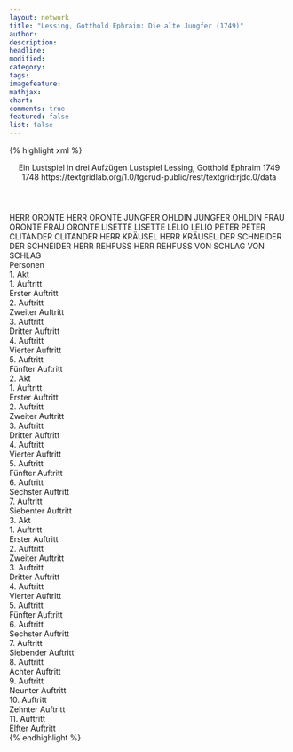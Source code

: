 ```yaml
---
layout: network
title: "Lessing, Gotthold Ephraim: Die alte Jungfer (1749)"
author:
description:
headline:
modified:
category:
tags:
imagefeature:
mathjax:
chart:
comments: true
featured: false
list: false
---
```

{% highlight xml %}
<?xml-model href="http://raw.githubusercontent.com/DLiNa/project/master/rules/lina.rnc"?><?xml-model href="http://raw.githubusercontent.com/DLiNa/project/master/rules/lina.sch"?>
<play xmlns="http://lina.digital">
  <header>
    <title>Die alte Jungfer</title>
    <subtitle>Ein Lustspiel in drei Aufzügen</subtitle>
    <genretitle>Lustspiel</genretitle>
    <author>Lessing, Gotthold Ephraim</author>
    <date type="print" when="1749">1749</date>
    <date type="premiere"/>
    <date type="written" when="1748">1748</date>
    <source>https://textgridlab.org/1.0/tgcrud-public/rest/textgrid:rjdc.0/data</source>
  </header>
  <personae>
    <character>
      <name>HERR ORONTE</name>
      <alias xml:id="herr_oronte">
        <name>HERR ORONTE</name>
      </alias>
    </character>
    <character>
      <name>JUNGFER OHLDIN</name>
      <alias xml:id="jungfer_ohldin">
        <name>JUNGFER OHLDIN</name>
      </alias>
    </character>
    <character>
      <name>FRAU ORONTE</name>
      <alias xml:id="frau_oronte">
        <name>FRAU ORONTE</name>
      </alias>
    </character>
    <character>
      <name>LISETTE</name>
      <alias xml:id="lisette">
        <name>LISETTE</name>
      </alias>
    </character>
    <character>
      <name>LELIO</name>
      <alias xml:id="lelio">
        <name>LELIO</name>
      </alias>
    </character>
    <character>
      <name>PETER</name>
      <alias xml:id="peter">
        <name>PETER</name>
      </alias>
    </character>
    <character>
      <name>CLITANDER</name>
      <alias xml:id="clitander">
        <name>CLITANDER</name>
      </alias>
    </character>
    <character>
      <name>HERR KRÄUSEL</name>
      <alias xml:id="herr_kräusel">
        <name>HERR KRÄUSEL</name>
      </alias>
    </character>
    <character>
      <name>DER SCHNEIDER</name>
      <alias xml:id="der_schneider">
        <name>DER SCHNEIDER</name>
      </alias>
    </character>
    <character>
      <name>HERR REHFUSS</name>
      <alias xml:id="herr_rehfuss">
        <name>HERR REHFUSS</name>
      </alias>
    </character>
    <character>
      <name>VON SCHLAG</name>
      <alias xml:id="von_schlag">
        <name>VON SCHLAG</name>
      </alias>
    </character>
  </personae>
  <text>
    <div>
      <head>Personen</head>
    </div>
    <div>
      <head>1. Akt</head>
      <div>
        <head>1. Auftritt</head>
        <div>
          <head>Erster Auftritt</head>
          <sp who="#herr_oronte">
            <amount n="25" unit="speech_acts"/>
            <amount n="722" unit="words"/>
            <amount n="8" unit="lines"/>
            <amount n="3875" unit="chars"/>
          </sp>
          <sp who="#jungfer_ohldin">
            <amount n="15" unit="speech_acts"/>
            <amount n="222" unit="words"/>
            <amount n="12" unit="lines"/>
            <amount n="1085" unit="chars"/>
          </sp>
          <sp who="#frau_oronte">
            <amount n="15" unit="speech_acts"/>
            <amount n="232" unit="words"/>
            <amount n="10" unit="lines"/>
            <amount n="1259" unit="chars"/>
          </sp>
        </div>
      </div>
      <div>
        <head>2. Auftritt</head>
        <div>
          <head>Zweiter Auftritt</head>
          <sp who="#jungfer_ohldin">
            <amount n="4" unit="speech_acts"/>
            <amount n="60" unit="words"/>
            <amount n="3" unit="lines"/>
            <amount n="286" unit="chars"/>
          </sp>
          <sp who="#frau_oronte">
            <amount n="4" unit="speech_acts"/>
            <amount n="87" unit="words"/>
            <amount n="2" unit="lines"/>
            <amount n="449" unit="chars"/>
          </sp>
        </div>
      </div>
      <div>
        <head>3. Auftritt</head>
        <div>
          <head>Dritter Auftritt</head>
          <sp who="#jungfer_ohldin">
            <amount n="8" unit="speech_acts"/>
            <amount n="152" unit="words"/>
            <amount n="4" unit="lines"/>
            <amount n="815" unit="chars"/>
          </sp>
          <sp who="#lisette">
            <amount n="7" unit="speech_acts"/>
            <amount n="174" unit="words"/>
            <amount n="4" unit="lines"/>
            <amount n="892" unit="chars"/>
          </sp>
        </div>
      </div>
      <div>
        <head>4. Auftritt</head>
        <div>
          <head>Vierter Auftritt</head>
          <sp who="#lisette">
            <amount n="12" unit="speech_acts"/>
            <amount n="193" unit="words"/>
            <amount n="8" unit="lines"/>
            <amount n="1036" unit="chars"/>
          </sp>
          <sp who="#lelio">
            <amount n="11" unit="speech_acts"/>
            <amount n="187" unit="words"/>
            <amount n="6" unit="lines"/>
            <amount n="1001" unit="chars"/>
          </sp>
        </div>
      </div>
      <div>
        <head>5. Auftritt</head>
        <div>
          <head>Fünfter Auftritt</head>
          <sp who="#peter">
            <amount n="25" unit="speech_acts"/>
            <amount n="748" unit="words"/>
            <amount n="16" unit="lines"/>
            <amount n="3820" unit="chars"/>
          </sp>
          <sp who="#lisette">
            <amount n="17" unit="speech_acts"/>
            <amount n="317" unit="words"/>
            <amount n="10" unit="lines"/>
            <amount n="1628" unit="chars"/>
          </sp>
          <sp who="#lelio">
            <amount n="10" unit="speech_acts"/>
            <amount n="87" unit="words"/>
            <amount n="9" unit="lines"/>
            <amount n="439" unit="chars"/>
          </sp>
        </div>
      </div>
    </div>
    <div>
      <head>2. Akt</head>
      <div>
        <head>1. Auftritt</head>
        <div>
          <head>Erster Auftritt</head>
          <sp who="#lisette">
            <amount n="3" unit="speech_acts"/>
            <amount n="83" unit="words"/>
            <amount n="1" unit="lines"/>
            <amount n="475" unit="chars"/>
          </sp>
          <sp who="#lelio">
            <amount n="2" unit="speech_acts"/>
            <amount n="23" unit="words"/>
            <amount n="2" unit="lines"/>
            <amount n="119" unit="chars"/>
          </sp>
        </div>
      </div>
      <div>
        <head>2. Auftritt</head>
        <div>
          <head>Zweiter Auftritt</head>
          <sp who="#clitander">
            <amount n="13" unit="speech_acts"/>
            <amount n="380" unit="words"/>
            <amount n="4" unit="lines"/>
            <amount n="2088" unit="chars"/>
          </sp>
          <sp who="#lelio">
            <amount n="10" unit="speech_acts"/>
            <amount n="148" unit="words"/>
            <amount n="7" unit="lines"/>
            <amount n="806" unit="chars"/>
          </sp>
          <sp who="#lisette">
            <amount n="5" unit="speech_acts"/>
            <amount n="111" unit="words"/>
            <amount n="2" unit="lines"/>
            <amount n="579" unit="chars"/>
          </sp>
        </div>
      </div>
      <div>
        <head>3. Auftritt</head>
        <div>
          <head>Dritter Auftritt</head>
          <sp who="#clitander">
            <amount n="20" unit="speech_acts"/>
            <amount n="753" unit="words"/>
            <amount n="2" unit="lines"/>
            <amount n="4073" unit="chars"/>
          </sp>
          <sp who="#jungfer_ohldin">
            <amount n="19" unit="speech_acts"/>
            <amount n="414" unit="words"/>
            <amount n="8" unit="lines"/>
            <amount n="2249" unit="chars"/>
          </sp>
        </div>
      </div>
      <div>
        <head>4. Auftritt</head>
        <div>
          <head>Vierter Auftritt</head>
          <sp who="#jungfer_ohldin">
            <amount n="1" unit="speech_acts"/>
            <amount n="120" unit="words"/>
            <amount n="605" unit="chars"/>
          </sp>
        </div>
      </div>
      <div>
        <head>5. Auftritt</head>
        <div>
          <head>Fünfter Auftritt</head>
          <sp who="#lisette">
            <amount n="3" unit="speech_acts"/>
            <amount n="52" unit="words"/>
            <amount n="1" unit="lines"/>
            <amount n="308" unit="chars"/>
          </sp>
          <sp who="#jungfer_ohldin">
            <amount n="1" unit="speech_acts"/>
            <amount n="20" unit="words"/>
            <amount n="142" unit="chars"/>
          </sp>
          <sp who="#herr_kräusel">
            <amount n="4" unit="speech_acts"/>
            <amount n="64" unit="words"/>
            <amount n="2" unit="lines"/>
            <amount n="362" unit="chars"/>
          </sp>
          <sp who="#der_schneider">
            <amount n="4" unit="speech_acts"/>
            <amount n="89" unit="words"/>
            <amount n="2" unit="lines"/>
            <amount n="494" unit="chars"/>
          </sp>
        </div>
      </div>
      <div>
        <head>6. Auftritt</head>
        <div>
          <head>Sechster Auftritt</head>
          <sp who="#jungfer_ohldin">
            <amount n="18" unit="speech_acts"/>
            <amount n="223" unit="words"/>
            <amount n="14" unit="lines"/>
            <amount n="1168" unit="chars"/>
          </sp>
          <sp who="#lisette">
            <amount n="7" unit="speech_acts"/>
            <amount n="67" unit="words"/>
            <amount n="7" unit="lines"/>
            <amount n="349" unit="chars"/>
          </sp>
          <sp who="#herr_kräusel">
            <amount n="21" unit="speech_acts"/>
            <amount n="557" unit="words"/>
            <amount n="9" unit="lines"/>
            <amount n="3198" unit="chars"/>
          </sp>
        </div>
      </div>
      <div>
        <head>7. Auftritt</head>
        <div>
          <head>Siebenter Auftritt</head>
          <sp who="#jungfer_ohldin">
            <amount n="3" unit="speech_acts"/>
            <amount n="62" unit="words"/>
            <amount n="1" unit="lines"/>
            <amount n="325" unit="chars"/>
          </sp>
          <sp who="#lisette">
            <amount n="3" unit="speech_acts"/>
            <amount n="82" unit="words"/>
            <amount n="2" unit="lines"/>
            <amount n="423" unit="chars"/>
          </sp>
        </div>
      </div>
    </div>
    <div>
      <head>3. Akt</head>
      <div>
        <head>1. Auftritt</head>
        <div>
          <head>Erster Auftritt</head>
          <sp who="#peter">
            <amount n="6" unit="speech_acts"/>
            <amount n="157" unit="words"/>
            <amount n="3" unit="lines"/>
            <amount n="860" unit="chars"/>
          </sp>
          <sp who="#lisette">
            <amount n="5" unit="speech_acts"/>
            <amount n="131" unit="words"/>
            <amount n="3" unit="lines"/>
            <amount n="707" unit="chars"/>
          </sp>
        </div>
      </div>
      <div>
        <head>2. Auftritt</head>
        <div>
          <head>Zweiter Auftritt</head>
          <sp who="#lisette">
            <amount n="5" unit="speech_acts"/>
            <amount n="70" unit="words"/>
            <amount n="4" unit="lines"/>
            <amount n="371" unit="chars"/>
          </sp>
          <sp who="#herr_kräusel">
            <amount n="4" unit="speech_acts"/>
            <amount n="26" unit="words"/>
            <amount n="4" unit="lines"/>
            <amount n="146" unit="chars"/>
          </sp>
          <sp who="#peter">
            <amount n="5" unit="speech_acts"/>
            <amount n="88" unit="words"/>
            <amount n="4" unit="lines"/>
            <amount n="483" unit="chars"/>
          </sp>
        </div>
      </div>
      <div>
        <head>3. Auftritt</head>
        <div>
          <head>Dritter Auftritt</head>
          <sp who="#herr_kräusel">
            <amount n="1" unit="speech_acts"/>
            <amount n="96" unit="words"/>
            <amount n="15" unit="lines"/>
            <amount n="688" unit="chars"/>
          </sp>
        </div>
      </div>
      <div>
        <head>4. Auftritt</head>
        <div>
          <head>Vierter Auftritt</head>
          <sp who="#herr_kräusel">
            <amount n="6" unit="speech_acts"/>
            <amount n="287" unit="words"/>
            <amount n="1" unit="lines"/>
            <amount n="1582" unit="chars"/>
          </sp>
          <sp who="#jungfer_ohldin">
            <amount n="5" unit="speech_acts"/>
            <amount n="58" unit="words"/>
            <amount n="4" unit="lines"/>
            <amount n="293" unit="chars"/>
          </sp>
          <sp who="#lelio">
            <amount n="3" unit="speech_acts"/>
            <amount n="40" unit="words"/>
            <amount n="2" unit="lines"/>
            <amount n="241" unit="chars"/>
          </sp>
        </div>
      </div>
      <div>
        <head>5. Auftritt</head>
        <div>
          <head>Fünfter Auftritt</head>
          <sp who="#lisette">
            <amount n="4" unit="speech_acts"/>
            <amount n="131" unit="words"/>
            <amount n="2" unit="lines"/>
            <amount n="770" unit="chars"/>
          </sp>
          <sp who="#jungfer_ohldin">
            <amount n="2" unit="speech_acts"/>
            <amount n="19" unit="words"/>
            <amount n="2" unit="lines"/>
            <amount n="94" unit="chars"/>
          </sp>
          <sp who="#herr_kräusel">
            <amount n="1" unit="speech_acts"/>
            <amount n="40" unit="words"/>
            <amount n="194" unit="chars"/>
          </sp>
        </div>
      </div>
      <div>
        <head>6. Auftritt</head>
        <div>
          <head>Sechster Auftritt</head>
          <sp who="#peter">
            <amount n="6" unit="speech_acts"/>
            <amount n="194" unit="words"/>
            <amount n="1" unit="lines"/>
            <amount n="978" unit="chars"/>
          </sp>
          <sp who="#lelio">
            <amount n="4" unit="speech_acts"/>
            <amount n="56" unit="words"/>
            <amount n="2" unit="lines"/>
            <amount n="331" unit="chars"/>
          </sp>
          <sp who="#lisette">
            <amount n="5" unit="speech_acts"/>
            <amount n="147" unit="words"/>
            <amount n="3" unit="lines"/>
            <amount n="730" unit="chars"/>
          </sp>
          <sp who="#jungfer_ohldin">
            <amount n="4" unit="speech_acts"/>
            <amount n="25" unit="words"/>
            <amount n="4" unit="lines"/>
            <amount n="112" unit="chars"/>
          </sp>
          <sp who="#herr_kräusel">
            <amount n="1" unit="speech_acts"/>
            <amount n="25" unit="words"/>
            <amount n="135" unit="chars"/>
          </sp>
        </div>
      </div>
      <div>
        <head>7. Auftritt</head>
        <div>
          <head>Siebender Auftritt</head>
          <sp who="#herr_rehfuss">
            <amount n="16" unit="speech_acts"/>
            <amount n="226" unit="words"/>
            <amount n="13" unit="lines"/>
            <amount n="1203" unit="chars"/>
          </sp>
          <sp who="#lisette">
            <amount n="5" unit="speech_acts"/>
            <amount n="66" unit="words"/>
            <amount n="4" unit="lines"/>
            <amount n="351" unit="chars"/>
          </sp>
          <sp who="#peter">
            <amount n="15" unit="speech_acts"/>
            <amount n="241" unit="words"/>
            <amount n="10" unit="lines"/>
            <amount n="1261" unit="chars"/>
          </sp>
          <sp who="#jungfer_ohldin">
            <amount n="3" unit="speech_acts"/>
            <amount n="81" unit="words"/>
            <amount n="1" unit="lines"/>
            <amount n="421" unit="chars"/>
          </sp>
          <sp who="#lelio">
            <amount n="1" unit="speech_acts"/>
            <amount n="44" unit="words"/>
            <amount n="224" unit="chars"/>
          </sp>
        </div>
      </div>
      <div>
        <head>8. Auftritt</head>
        <div>
          <head>Achter Auftritt</head>
          <sp who="#peter">
            <amount n="6" unit="speech_acts"/>
            <amount n="349" unit="words"/>
            <amount n="1" unit="lines"/>
            <amount n="2034" unit="chars"/>
          </sp>
          <sp who="#jungfer_ohldin">
            <amount n="4" unit="speech_acts"/>
            <amount n="32" unit="words"/>
            <amount n="4" unit="lines"/>
            <amount n="148" unit="chars"/>
          </sp>
          <sp who="#lisette">
            <amount n="1" unit="speech_acts"/>
            <amount n="9" unit="words"/>
            <amount n="1" unit="lines"/>
            <amount n="54" unit="chars"/>
          </sp>
          <sp who="#herr_kräusel">
            <amount n="1" unit="speech_acts"/>
            <amount n="55" unit="words"/>
            <amount n="293" unit="chars"/>
          </sp>
        </div>
      </div>
      <div>
        <head>9. Auftritt</head>
        <div>
          <head>Neunter Auftritt</head>
          <sp who="#lelio">
            <amount n="2" unit="speech_acts"/>
            <amount n="5" unit="words"/>
            <amount n="2" unit="lines"/>
            <amount n="42" unit="chars"/>
          </sp>
          <sp who="#lisette">
            <amount n="1" unit="speech_acts"/>
            <amount n="3" unit="words"/>
            <amount n="1" unit="lines"/>
            <amount n="15" unit="chars"/>
          </sp>
          <sp who="#jungfer_ohldin">
            <amount n="3" unit="speech_acts"/>
            <amount n="73" unit="words"/>
            <amount n="1" unit="lines"/>
            <amount n="384" unit="chars"/>
          </sp>
          <sp who="#von_schlag">
            <amount n="8" unit="speech_acts"/>
            <amount n="80" unit="words"/>
            <amount n="7" unit="lines"/>
            <amount n="466" unit="chars"/>
          </sp>
          <sp who="#peter">
            <amount n="8" unit="speech_acts"/>
            <amount n="89" unit="words"/>
            <amount n="7" unit="lines"/>
            <amount n="486" unit="chars"/>
          </sp>
          <sp who="#herr_oronte">
            <amount n="1" unit="speech_acts"/>
            <amount n="17" unit="words"/>
            <amount n="1" unit="lines"/>
            <amount n="90" unit="chars"/>
          </sp>
          <sp who="#herr_kräusel">
            <amount n="3" unit="speech_acts"/>
            <amount n="37" unit="words"/>
            <amount n="3" unit="lines"/>
            <amount n="172" unit="chars"/>
          </sp>
        </div>
      </div>
      <div>
        <head>10. Auftritt</head>
        <div>
          <head>Zehnter Auftritt</head>
          <sp who="#lelio">
            <amount n="6" unit="speech_acts"/>
            <amount n="123" unit="words"/>
            <amount n="3" unit="lines"/>
            <amount n="663" unit="chars"/>
          </sp>
          <sp who="#von_schlag">
            <amount n="6" unit="speech_acts"/>
            <amount n="170" unit="words"/>
            <amount n="4" unit="lines"/>
            <amount n="917" unit="chars"/>
          </sp>
          <sp who="#herr_oronte">
            <amount n="1" unit="speech_acts"/>
            <amount n="14" unit="words"/>
            <amount n="1" unit="lines"/>
            <amount n="73" unit="chars"/>
          </sp>
          <sp who="#frau_oronte">
            <amount n="3" unit="speech_acts"/>
            <amount n="48" unit="words"/>
            <amount n="1" unit="lines"/>
            <amount n="292" unit="chars"/>
          </sp>
          <sp who="#jungfer_ohldin">
            <amount n="7" unit="speech_acts"/>
            <amount n="126" unit="words"/>
            <amount n="5" unit="lines"/>
            <amount n="685" unit="chars"/>
          </sp>
          <sp who="#lisette">
            <amount n="3" unit="speech_acts"/>
            <amount n="7" unit="words"/>
            <amount n="3" unit="lines"/>
            <amount n="27" unit="chars"/>
          </sp>
        </div>
      </div>
      <div>
        <head>11. Auftritt</head>
        <div>
          <head>Elfter Auftritt</head>
          <sp who="#clitander">
            <amount n="4" unit="speech_acts"/>
            <amount n="100" unit="words"/>
            <amount n="1" unit="lines"/>
            <amount n="539" unit="chars"/>
          </sp>
          <sp who="#von_schlag">
            <amount n="2" unit="speech_acts"/>
            <amount n="15" unit="words"/>
            <amount n="2" unit="lines"/>
            <amount n="80" unit="chars"/>
          </sp>
          <sp who="#jungfer_ohldin">
            <amount n="1" unit="speech_acts"/>
            <amount n="13" unit="words"/>
            <amount n="1" unit="lines"/>
            <amount n="67" unit="chars"/>
          </sp>
          <sp who="#herr_oronte">
            <amount n="2" unit="speech_acts"/>
            <amount n="40" unit="words"/>
            <amount n="1" unit="lines"/>
            <amount n="218" unit="chars"/>
          </sp>
        </div>
      </div>
    </div>
  </text>
</play>
{% endhighlight %}
